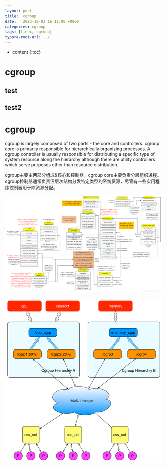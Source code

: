 ```yaml
---
layout: post
title:  cgroup
date:   2022-10-03 16:11:00 +0800
categories: cgroup
tags: [linux, cgroup]
typora-root-url: ../
---
```

* content
{:toc}


# cgroup

## test
## test2

# cgroup



cgroup is largely composed of two parts - the core and controllers. cgroup core is primarily responsible for hierarchically organizing processes.  A cgroup controller is usually responsible for distributing a specific type of system resource along the hierarchy although there are utility controllers which serve purposes other than resource distribution.

cgroup主要由两部分组成&核心和控制器。cgroup core主要负责分层组织进程。cgroup控制器通常负责沿层次结构分发特定类型的系统资源，尽管有一些实用程序控制器用于除资源分配。

![img](/assets/cgroup/cgroup代码架构图.png)

![cgroups层级结构示意图](/assets/cgroup/cgroups层级结构示意图.png)
